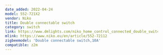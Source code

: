 ```yaml
---
date_added: 2022-04-24
model: 552-721X2
vendor: Niko
title: Double connectable switch
category: switch
link: https://www.dmlights.com/niko_home_control_connected_double_switch__zigbee~1CUUV
mlink: https://www.niko.eu/en/article/552-72112
zigbeemodel: 'Double connectable switch,10A'
compatible: z2m
---
```




